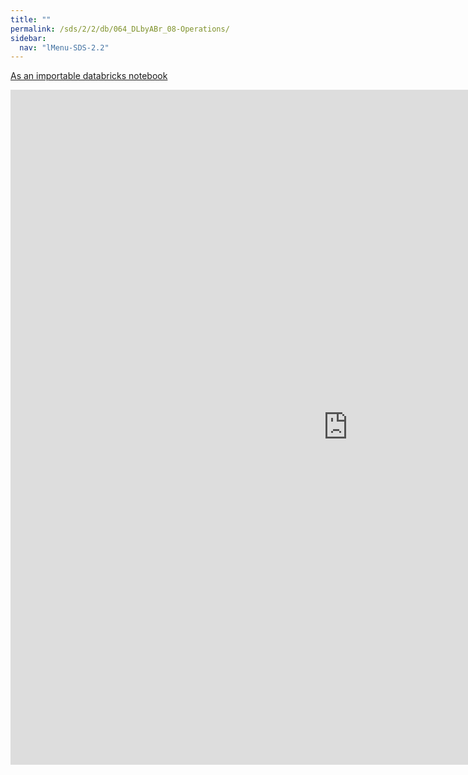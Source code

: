 ```yaml
---
title: ""
permalink: /sds/2/2/db/064_DLbyABr_08-Operations/
sidebar:
  nav: "lMenu-SDS-2.2"
---
```


[As an importable databricks notebook](https://lamastex.github.io/scalable-data-science/sds/2/2/db/064_DLbyABr_08-Operations.html)

<iframe src="https://lamastex.github.io/scalable-data-science/sds/2/2/db/064_DLbyABr_08-Operations" width="1080" height="1080" frameborder="0"></iframe>
